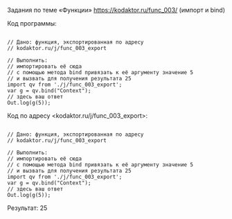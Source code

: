 Задания по теме «Функции» <https://kodaktor.ru/func_003/> (импорт и bind)

Код программы:
<pre><code>
// Дано: функция, экспортированная по адресу 
// kodaktor.ru/j/func_003_export

// Выполнить: 
// импортировать её сюда
// с помощью метода bind привязать к её аргументу значение 5
// и вызвать для получения результата 25
import qv from './j/func_003_export';
var g = qv.bind("Context");
// здесь ваш ответ 
Out.log(g(5));
</code></pre>

Код по адресу <kodaktor.ru/j/func_003_export>:
<pre><code>
// Дано: функция, экспортированная по адресу 
// kodaktor.ru/j/func_003_export

// Выполнить: 
// импортировать её сюда
// с помощью метода bind привязать к её аргументу значение 5
// и вызвать для получения результата 25
import qv from './j/func_003_export';
var g = qv.bind("Context");
// здесь ваш ответ 
Out.log(g(5));
</code></pre>

Результат: 25
